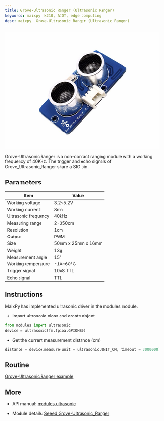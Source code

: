 ```yaml
---
title: Grove-Ultrasonic Ranger (Ultrasonic Ranger)
keywords: maixpy, k210, AIOT, edge computing
desc: maixpy  Grove-Ultrasonic Ranger (Ultrasonic Ranger)
---
```



<div class="grove_pic">
<img src="../../../assets/hardware/module_grove/ultrasonic.jpg">
</div>

Grove-Ultrasonic Ranger is a non-contact ranging module with a working frequency of 40KHz. The trigger and echo signals of Grove_Ultrasonic_Ranger share a SIG pin.

## Parameters

| Item    |Value  |
| -------- | ----------- |
|Working voltage |3.2~5.2V |
|Working current |8ma |
|Ultrasonic frequency | 40kHz |
|Measuring range |2-350cm |
|Resolution | 1cm |
|Output | PWM |
|Size | 50mm x 25mm x 16mm|
|Weight | 13g |
|Measurement angle |15° |
|Working temperature |-10~60°C |
|Trigger signal |10uS TTL |
|Echo signal |TTL |

## Instructions

MaixPy has implemented ultrasonic driver in the modules module.

* Import ultrasonic class and create object

```python
from modules import ultrasonic
device = ultrasonic(fm.fpioa.GPIOHS0)
```

* Get the current measurement distance (cm)

```python
distance = device.measure(unit = ultrasonic.UNIT_CM, timeout = 3000000)
```

## Routine

[Grove-Ultrasonic Ranger example](https://github.com/sipeed/MaixPy_scripts/tree/master/modules/grove/ultrasonic)

## More

* API manual: [modules.ultrasonic](../../api_reference/extend/ultrasonic.md)

* Module details: [Seeed Grove-Ultrasonic_Ranger](https://wiki.seeedstudio.com/Grove-Ultrasonic_Ranger/)
